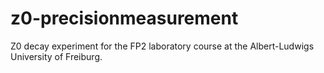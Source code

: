 # z0-precisionmeasurement
Z0 decay experiment for the FP2 laboratory course at the Albert-Ludwigs University of Freiburg.
